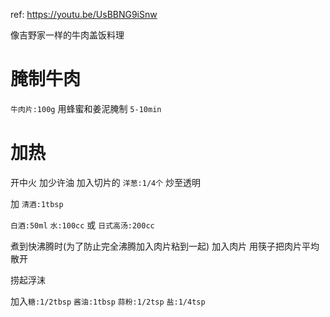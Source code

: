 ref: https://youtu.be/UsBBNG9iSnw

像吉野家一样的牛肉盖饭料理

# 腌制牛肉

`牛肉片:100g` 用蜂蜜和姜泥腌制 `5-10min`


# 加热

开中火 
加少许油
加入切片的 `洋葱:1/4个` 炒至透明

加 `清酒:1tbsp`

`白酒:50ml` `水:100cc`
或
`日式高汤:200cc`

煮到快沸腾时(为了防止完全沸腾加入肉片粘到一起) 加入肉片
用筷子把肉片平均散开

捞起浮沫

加入`糖:1/2tbsp` `酱油:1tbsp` `蒜粉:1/2tsp` `盐:1/4tsp`

